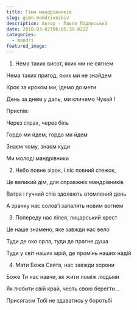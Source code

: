 ```yaml
---
title: Гімн мандрівників
slug: gimn-mandrivnikiv
description: Автор - Павло Підлиський
date: 2018-03-02T06:05:39.822Z
categories:
  - mandri
featured_image:
---
```

1. Нема таких висот, яких ми не сягнем

Нема таких пригод, яких ми не знайдем

Крок за кроком ми, ідемо до мети

День за днем у даль, ми кличемо Чувай !



Приспів:

Через страх, через біль

Гордо ми йдем, гордо ми йдем

Знаєм чому, знаєм куди

Ми молоді мандрівники



2. Небо повне зірок, і ліс повний стежок,

Це великий дім, для справжніх мандрівників

Ватра і гучний спів здолають втомлений день

А зранку нас солов’ї запалять новим вогнем



3. Попереду нас лілея, лицарський хрест

Це наше знамено, яке завжди нас вело

Туди де око орла, туди де прагне душа

Туди у світ наших мрій, де промінь наших надій



4. Мати Божа Свята, нас завжди хорони

Боже Ти нас навчи, як жити поміж людьми

Як любити свій край, честь свою берегти…

Присягаєм Тобі не здаватись у боротьбі
